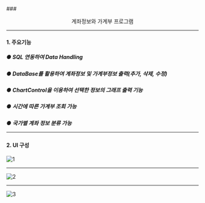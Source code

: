 ###<div align=center>계좌정보와 가계부 프로그램</div><hr/>

#### 1. 주요기능
##### ● SQL 연동하여 Data Handling
##### ● DataBase를 활용하여 계좌정보 및 가계부정보 출력(추가, 삭제, 수정)
##### ● ChartControl을 이용하여 선택한 정보의 그래프 출력 기능
##### ● 시간에 따른 가계부 조회 가능 
##### ● 국가별 계좌 정보 분류 가능 <hr/>

#### 2. UI 구성
![1](https://user-images.githubusercontent.com/69396761/90217225-5e98ec00-de33-11ea-9891-bdb976a9684f.gif)<hr/>
![2](https://user-images.githubusercontent.com/69396761/90217434-eda60400-de33-11ea-8177-d0d6b6cc3a0d.gif)<hr/>
![3](https://user-images.githubusercontent.com/69396761/90229509-9a8b7b80-de4a-11ea-8d2a-989e5b35a854.gif)
